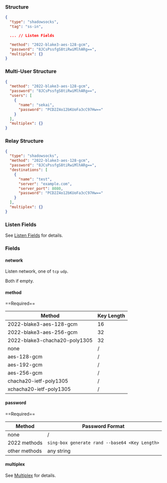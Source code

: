 ### Structure

```json
{
  "type": "shadowsocks",
  "tag": "ss-in",

  ... // Listen Fields

  "method": "2022-blake3-aes-128-gcm",
  "password": "8JCsPssfgS8tiRwiMlhARg==",
  "multiplex": {}
}
```

### Multi-User Structure

```json
{
  "method": "2022-blake3-aes-128-gcm",
  "password": "8JCsPssfgS8tiRwiMlhARg==",
  "users": [
    {
      "name": "sekai",
      "password": "PCD2Z4o12bKUoFa3cC97Hw=="
    }
  ],
  "multiplex": {}
}
```

### Relay Structure

```json
{
  "type": "shadowsocks",
  "method": "2022-blake3-aes-128-gcm",
  "password": "8JCsPssfgS8tiRwiMlhARg==",
  "destinations": [
    {
      "name": "test",
      "server": "example.com",
      "server_port": 8080,
      "password": "PCD2Z4o12bKUoFa3cC97Hw=="
    }
  ],
  "multiplex": {}
}
```

### Listen Fields

See [Listen Fields](/configuration/shared/listen/) for details.

### Fields

#### network

Listen network, one of `tcp` `udp`.

Both if empty.

#### method

==Required==

| Method                        | Key Length |
|-------------------------------|------------|
| 2022-blake3-aes-128-gcm       | 16         |
| 2022-blake3-aes-256-gcm       | 32         |
| 2022-blake3-chacha20-poly1305 | 32         |
| none                          | /          |
| aes-128-gcm                   | /          |
| aes-192-gcm                   | /          |
| aes-256-gcm                   | /          |
| chacha20-ietf-poly1305        | /          |
| xchacha20-ietf-poly1305       | /          |

#### password

==Required==

| Method        | Password Format                                |
|---------------|------------------------------------------------|
| none          | /                                              |
| 2022 methods  | `sing-box generate rand --base64 <Key Length>` |
| other methods | any string                                     |

#### multiplex

See [Multiplex](/configuration/shared/multiplex#inbound) for details.
